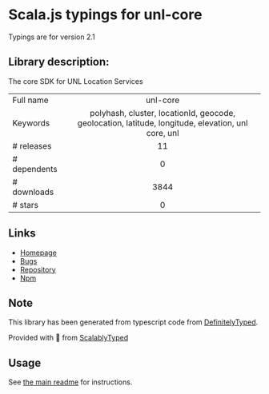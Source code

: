 
# Scala.js typings for unl-core

Typings are for version 2.1

## Library description:
The core SDK for UNL Location Services

|                    |                 |
| ------------------ | :-------------: |
| Full name          | unl-core |
| Keywords           | polyhash, cluster, locationId, geocode, geolocation, latitude, longitude, elevation, unl core, unl |
| # releases         | 11 |
| # dependents       | 0 |
| # downloads        | 3844 |
| # stars            | 0 |

## Links
- [Homepage](https://unl.global)
- [Bugs](https://github.com/u-n-l/core-js/issues)
- [Repository](https://github.com/u-n-l/core-js)
- [Npm](https://www.npmjs.com/package/unl-core)
    


## Note
This library has been generated from typescript code from [DefinitelyTyped](https://definitelytyped.org).

Provided with :purple_heart: from [ScalablyTyped](https://github.com/oyvindberg/ScalablyTyped)

## Usage
See [the main readme](../../readme.md) for instructions.


